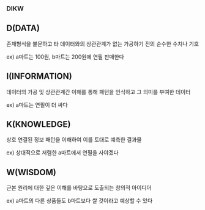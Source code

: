 ### DIKW



## D(DATA)

존재형식을 불문하고 타 데이터와의 상관관계가 없는 가공하기 전의 순수한 수치나 기호

ex) a마트는 100원, b마트는 200원에 연필 판매한다



## I(INFORMATION)

데이터의 가공 및 상관관계간 이해를 통해 패턴을 인식하고 그 의미를 부여한 데이터

ex) a마트는 연필이 더 싸다



## K(KNOWLEDGE)

상호 연결된 정보 패턴을 이해하여 이를 토대로 예측한 결과물

ex) 상대적으로 저렴한 a마트에서 연필을 사야겠다



## W(WISDOM)

근본 원리에 대한 깊은 이해를 바탕으로 도출되는 창의적 아이디어

ex) a마트의 다른 상품들도 b마트보다 쌀 것이라고 예상할 수 있다
